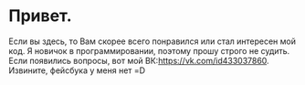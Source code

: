 # Привет.
Если вы здесь, то Вам скорее всего понравился или стал интересен мой код.
Я новичок в программировании, поэтому прошу строго не судить. Если появились вопросы, вот мой ВК:https://vk.com/id433037860.
Извините, фейсбука у меня нет =D

